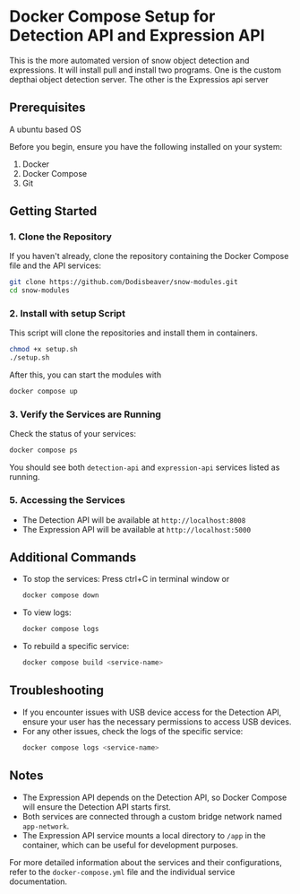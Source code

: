 

# Docker Compose Setup for Detection API and Expression API

This is the more automated version of snow object detection and expressions.
It will install pull and install two programs. One is the custom depthai object detection server.
The other is the Expressios api server


## Prerequisites

A ubuntu based OS

Before you begin, ensure you have the following installed on your system:

1. Docker 
2. Docker Compose 
3. Git 

## Getting Started

### 1. Clone the Repository

If you haven't already, clone the repository containing the Docker Compose file and the API services:

```bash
git clone https://github.com/Dodisbeaver/snow-modules.git
cd snow-modules
```

### 2. Install with setup Script

This script will clone the repositories and install them in containers.


```bash
chmod +x setup.sh
./setup.sh
```

After this, you can start the modules with 

```bash
docker compose up
```

### 3. Verify the Services are Running

Check the status of your services:

```bash
docker compose ps
```

You should see both `detection-api` and `expression-api` services listed as running.

### 5. Accessing the Services

- The Detection API will be available at `http://localhost:8008`
- The Expression API will be available at `http://localhost:5000`

## Additional Commands

- To stop the services:
Press ctrl+C in terminal window or 
  ```bash
  docker compose down
  ```

- To view logs:
  ```bash
  docker compose logs
  ```

- To rebuild a specific service:
  ```bash
  docker compose build <service-name>
  ```

## Troubleshooting

- If you encounter issues with USB device access for the Detection API, ensure your user has the necessary permissions to access USB devices.
- For any other issues, check the logs of the specific service:
  ```bash
  docker compose logs <service-name>
  ```

## Notes

- The Expression API depends on the Detection API, so Docker Compose will ensure the Detection API starts first.
- Both services are connected through a custom bridge network named `app-network`.
- The Expression API service mounts a local directory to `/app` in the container, which can be useful for development purposes.

For more detailed information about the services and their configurations, refer to the `docker-compose.yml` file and the individual service documentation.